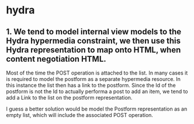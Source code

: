 # hydra


## 1. We tend to model internal view models to the Hydra hypermedia constraint, we then use this Hydra representation to map onto HTML, when content negotiation HTML.

Most of the time the POST operation is attached to the list. In many cases it is required to model the postform as a separate hypermedia resource. In this instance the list then has a link to the postform. Since the Id of the postform is not the Id to actually performa a post to add an item, we tend to add a Link to the list  on the postform representation.

I guess a better solution would be model the Postform representation as an empty list, which will include the associated POST operation.


